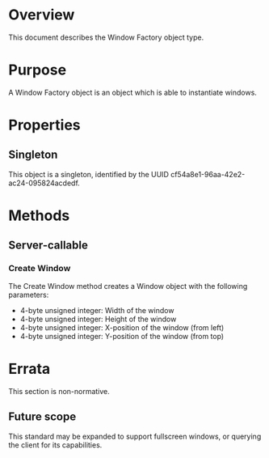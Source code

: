# Overview
This document describes the Window Factory object type.

# Purpose
A Window Factory object is an object which is able to instantiate windows.

# Properties
## Singleton
This object is a singleton, identified by the UUID cf54a8e1-96aa-42e2-ac24-095824acdedf.

# Methods
## Server-callable
### Create Window
The Create Window method creates a Window object with the following parameters:
- 4-byte unsigned integer: Width of the window
- 4-byte unsigned integer: Height of the window
- 4-byte unsigned integer: X-position of the window (from left)
- 4-byte unsigned integer: Y-position of the window (from top)

# Errata
This section is non-normative.
## Future scope
This standard may be expanded to support fullscreen windows, or querying the client for its capabilities.